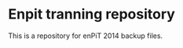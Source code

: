 Enpit tranning repository
=========================
This is a repository for enPiT 2014 backup files.

